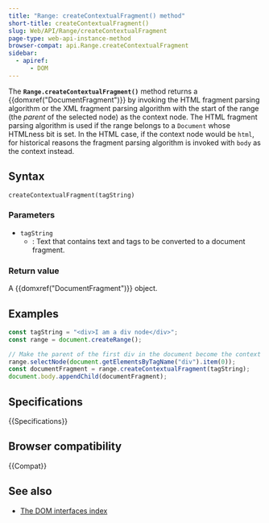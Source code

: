 ```yaml
---
title: "Range: createContextualFragment() method"
short-title: createContextualFragment()
slug: Web/API/Range/createContextualFragment
page-type: web-api-instance-method
browser-compat: api.Range.createContextualFragment
sidebar:
  - apiref:
      - DOM
---
```


The **`Range.createContextualFragment()`** method returns a
{{domxref("DocumentFragment")}} by invoking the HTML fragment parsing algorithm or the
XML fragment parsing algorithm with the start of the range (the _parent_ of the
selected node) as the context node. The HTML fragment parsing algorithm is used if the
range belongs to a `Document` whose HTMLness bit is set. In the HTML case, if
the context node would be `html`, for historical reasons the fragment parsing
algorithm is invoked with `body` as the context instead.

## Syntax

```js-nolint
createContextualFragment(tagString)
```

### Parameters

- `tagString`
  - : Text that contains text and tags to be converted to a document fragment.

### Return value

A {{domxref("DocumentFragment")}} object.

## Examples

```js
const tagString = "<div>I am a div node</div>";
const range = document.createRange();

// Make the parent of the first div in the document become the context node
range.selectNode(document.getElementsByTagName("div").item(0));
const documentFragment = range.createContextualFragment(tagString);
document.body.appendChild(documentFragment);
```

## Specifications

{{Specifications}}

## Browser compatibility

{{Compat}}

## See also

- [The DOM interfaces index](/en-US/docs/Web/API/Document_Object_Model)
